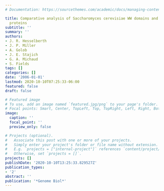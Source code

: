 ```yaml
---
# Documentation: https://sourcethemes.com/academic/docs/managing-content/

title: Comparative analysis of Saccharomyces cerevisiae WW domains and their interacting
  proteins
subtitle: ''
summary: ''
authors:
- J. R. Hesselberth
- J. P. Miller
- A. Golob
- J. E. Stajich
- G. A. Michaud
- S. Fields
tags: []
categories: []
date: '2006-01-01'
lastmod: 2020-10-10T07:25:33-06:00
featured: false
draft: false

# Featured image
# To use, add an image named `featured.jpg/png` to your page's folder.
# Focal points: Smart, Center, TopLeft, Top, TopRight, Left, Right, BottomLeft, Bottom, BottomRight.
image:
  caption: ''
  focal_point: ''
  preview_only: false

# Projects (optional).
#   Associate this post with one or more of your projects.
#   Simply enter your project's folder or file name without extension.
#   E.g. `projects = ["internal-project"]` references `content/project/deep-learning/index.md`.
#   Otherwise, set `projects = []`.
projects: []
publishDate: '2020-10-10T13:25:33.829527Z'
publication_types:
- '2'
abstract: ''
publication: '*Genome Biol*'
---
```

